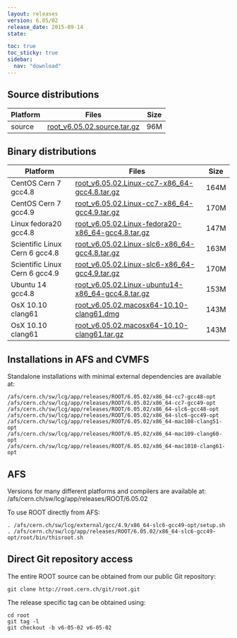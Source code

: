 ```yaml
---
layout: releases
version: 6.05/02
release_date: 2015-09-14
state:

toc: true
toc_sticky: true
sidebar:
  nav: "download"
---
```



## Source distributions

| Platform       | Files | Size |
|-----------|-------|-----|
| source | [root_v6.05.02.source.tar.gz](https://root.cern.ch/download/root_v6.05.02.source.tar.gz) |  96M |


## Binary distributions

| Platform       | Files | Size |
|-----------|-------|-----|
| CentOS Cern 7 gcc4.8 | [root_v6.05.02.Linux-cc7-x86_64-gcc4.8.tar.gz](https://root.cern.ch/download/root_v6.05.02.Linux-cc7-x86_64-gcc4.8.tar.gz) | 164M |
| CentOS Cern 7 gcc4.9 | [root_v6.05.02.Linux-cc7-x86_64-gcc4.9.tar.gz](https://root.cern.ch/download/root_v6.05.02.Linux-cc7-x86_64-gcc4.9.tar.gz) | 170M |
| Linux fedora20 gcc4.8 | [root_v6.05.02.Linux-fedora20-x86_64-gcc4.8.tar.gz](https://root.cern.ch/download/root_v6.05.02.Linux-fedora20-x86_64-gcc4.8.tar.gz) | 147M |
| Scientific Linux Cern 6 gcc4.8 | [root_v6.05.02.Linux-slc6-x86_64-gcc4.8.tar.gz](https://root.cern.ch/download/root_v6.05.02.Linux-slc6-x86_64-gcc4.8.tar.gz) | 163M |
| Scientific Linux Cern 6 gcc4.9 | [root_v6.05.02.Linux-slc6-x86_64-gcc4.9.tar.gz](https://root.cern.ch/download/root_v6.05.02.Linux-slc6-x86_64-gcc4.9.tar.gz) | 170M |
| Ubuntu 14 gcc4.8 | [root_v6.05.02.Linux-ubuntu14-x86_64-gcc4.8.tar.gz](https://root.cern.ch/download/root_v6.05.02.Linux-ubuntu14-x86_64-gcc4.8.tar.gz) | 153M |
| OsX 10.10 clang61 | [root_v6.05.02.macosx64-10.10-clang61.dmg](https://root.cern.ch/download/root_v6.05.02.macosx64-10.10-clang61.dmg) | 143M |
| OsX 10.10 clang61 | [root_v6.05.02.macosx64-10.10-clang61.tar.gz](https://root.cern.ch/download/root_v6.05.02.macosx64-10.10-clang61.tar.gz) | 143M |



## Installations in AFS and CVMFS
Standalone installations with minimal external dependencies are available at:
~~~
/afs/cern.ch/sw/lcg/app/releases/ROOT/6.05.02/x86_64-cc7-gcc48-opt
/afs/cern.ch/sw/lcg/app/releases/ROOT/6.05.02/x86_64-cc7-gcc49-opt
/afs/cern.ch/sw/lcg/app/releases/ROOT/6.05.02/x86_64-slc6-gcc48-opt
/afs/cern.ch/sw/lcg/app/releases/ROOT/6.05.02/x86_64-slc6-gcc49-opt
/afs/cern.ch/sw/lcg/app/releases/ROOT/6.05.02/x86_64-mac108-clang51-opt
/afs/cern.ch/sw/lcg/app/releases/ROOT/6.05.02/x86_64-mac109-clang60-opt
/afs/cern.ch/sw/lcg/app/releases/ROOT/6.05.02/x86_64-mac1010-clang61-opt
~~~

## AFS
Versions for many different platforms and compilers are available at:
/afs/cern.ch/sw/lcg/app/releases/ROOT/6.05.02

To use ROOT directly from AFS:
~~~
. /afs/cern.ch/sw/lcg/external/gcc/4.9/x86_64-slc6-gcc49-opt/setup.sh
. /afs/cern.ch/sw/lcg/app/releases/ROOT/6.05.02/x86_64-slc6-gcc49-opt/root/bin/thisroot.sh
~~~

## Direct Git repository access
The entire ROOT source can be obtained from our public Git repository:

~~~
git clone http://root.cern.ch/git/root.git
~~~
The release specific tag can be obtained using:
~~~
cd root
git tag -l
git checkout -b v6-05-02 v6-05-02
~~~
